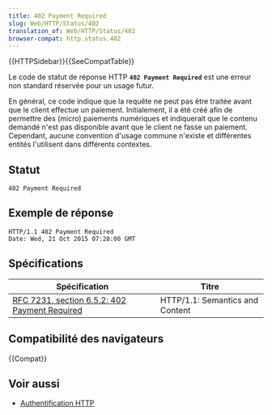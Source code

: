 ```yaml
---
title: 402 Payment Required
slug: Web/HTTP/Status/402
translation_of: Web/HTTP/Status/402
browser-compat: http.status.402
---
```

{{HTTPSidebar}}{{SeeCompatTable}}

Le code de statut de réponse HTTP **`402 Payment Required`** est une erreur non standard réservée pour un usage futur.

En général, ce code indique que la requête ne peut pas être traitée avant que le client effectue un paiement. Initialement, il a été créé afin de permettre des (micro) paiements numériques et indiquerait que le contenu demandé n'est pas disponible avant que le client ne fasse un paiement. Cependant, aucune convention d'usage commune n'existe et différentes entités l'utilisent dans différents contextes.

## Statut

```
402 Payment Required
```

## Exemple de réponse

```
HTTP/1.1 402 Payment Required
Date: Wed, 21 Oct 2015 07:28:00 GMT
```

## Spécifications

| Spécification                                                    | Titre                           |
| ---------------------------------------------------------------- | ------------------------------- |
| [RFC 7231, section 6.5.2: 402 Payment Required](https://datatracker.ietf.org/doc/html/rfc7231#section-6.5.2) | HTTP/1.1: Semantics and Content |

## Compatibilité des navigateurs

{{Compat}}

## Voir aussi

- [Authentification HTTP](/fr/docs/Web/HTTP/Authentication)
